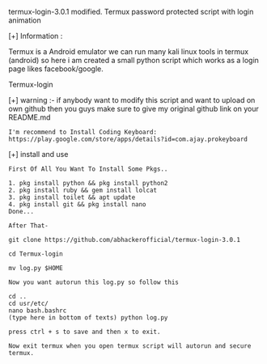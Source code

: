 termux-login-3.0.1 modified.
Termux password protected script with login animation



 [+] Information :

   Termux is a Android emulator we can run many kali linux
   tools in termux (android) so here i am created a small 
   python script which works as a login page likes facebook/google.
   

   Termux-login

[+] warning :- if anybody want to modify this script and want to 
    upload on own github then you guys make sure to give my original github link on your README.md

    I'm recommend to Install Coding Keyboard: https://play.google.com/store/apps/details?id=com.ajay.prokeyboard
    
[+] install and use

    First Of All You Want To Install Some Pkgs..
    
    1. pkg install python && pkg install python2
    2. pkg install ruby && gem install lolcat
    3. pkg install toilet && apt update
    4. pkg install git && pkg install nano
    Done...

    After That-
  
    git clone https://github.com/abhackerofficial/termux-login-3.0.1

    cd Termux-login

    mv log.py $HOME

    Now you want autorun this log.py so follow this

    cd ..
    cd usr/etc/
    nano bash.bashrc
    (type here in bottom of texts) python log.py

    press ctrl + s to save and then x to exit.

    Now exit termux when you open termux script will autorun and secure termux.
    
